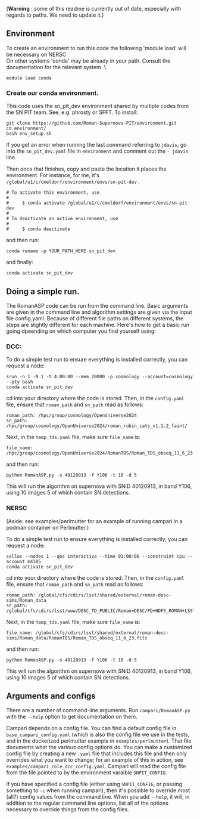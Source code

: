 (**Warning** : some of this readme is currently out of date, especially with regards to paths.  We need to update it.)

## Environment
To create an environment to run this code the following 'module load' will be necessary on NERSC \
On other systems 'conda' may be already in your path. Consult the documentation for the relevant system. \

```
module load conda
```
### Create our conda environment.

This code uses the sn_pit_dev environment shared by multiple codes from the SN PIT team. See, e.g. phrosty or SFFT.
To install:

```
git clone https://github.com/Roman-Supernova-PIT/environment.git
cd environment/
bash env_setup.sh
```
If you get an error when running the last command referring to `jdavis`, go into the `sn_pit_dev.yaml` file in `environment` and comment out the `- jdavis` line.

Then once that finishes, copy and paste the location it places the environment. For instance, for me, it's `/global/u1/c/cmeldorf/environment/envs/sn-pit-dev` :
```
# To activate this environment, use
#
#     $ conda activate /global/u1/c/cmeldorf/environment/envs/sn-pit-dev
#
# To deactivate an active environment, use
#
#     $ conda deactivate
```
and then run:
```
conda rename -p YOUR_PATH_HERE sn_pit_dev
```
and finally:
```
conda activate sn_pit_dev
```

## Doing a simple run.

The RomanASP code can be run from the command line. Basic arguments are given in the command line and algorithm settings are given via the input file config.yaml. Because of different file paths on different
systems, the steps are slightly different for each machine. Here's how to get a basic run going dpeending on which computer you find yourself using:

### DCC:

To do a simple test run to ensure everything is installed correctly, you can request a node:

```
srun -n 1 -N 1 -t 4:00:00 --mem 20000 -p cosmology --account=cosmology --pty bash
conda activate sn_pit_dev
```
cd into your directory where the code is stored.
Then, in the `config.yaml` file, ensure that `roman_path` and `sn_path` read as follows:

```
roman_path: /hpc/group/cosmology/OpenUniverse2024
sn_path: /hpc/group/cosmology/OpenUniverse2024/roman_rubin_cats_v1.1.2_faint/
```

Next, in the `temp_tds.yaml` file, make sure `file_name` is:
```
file_name: /hpc/group/cosmology/OpenUniverse2024/RomanTDS/Roman_TDS_obseq_11_6_23.fits
```

and then run:

```
python RomanASP.py -s 40120913 -f Y106 -t 10 -d 5
```
This will run the algorithm on supernova with SNID 40120913, in band Y106, using 10 images 5 of which contain SN detections.

### NERSC

(Aside: see examples/perlmutter for an example of running campari in a podman container on Perlmutter.)

To do a simple test run to ensure everything is installed correctly, you can request a node:

```
salloc --nodes 1 --qos interactive --time 01:00:00 --constraint cpu --account m4385
conda activate sn_pit_dev
```
cd into your directory where the code is stored.
Then, in the `config.yaml` file, ensure that `roman_path` and `sn_path` read as follows:
```
roman_path: /global/cfs/cdirs/lsst/shared/external/roman-desc-sims/Roman_data
sn_path: /global/cfs/cdirs/lsst/www/DESC_TD_PUBLIC/Roman+DESC/PQ+HDF5_ROMAN+LSST_LARGE
```

Next, in the `temp_tds.yaml` file, make sure `file_name` is:
```
file_name: /global/cfs/cdirs/lsst/shared/external/roman-desc-sims/Roman_data/RomanTDS/Roman_TDS_obseq_11_6_23.fits
```
and then run:

```
python RomanASP.py -s 40120913 -f Y106 -t 10 -d 5
```
This will run the algorithm on supernova with SNID 40120913, in band Y106, using 10 images 5 of which contain SN detections.


## Arguments and configs

There are a number of command-line arguments.  Run `campari/RomanASP.py` with the `--help` option to get documentation on them.

Campari depends on a config file.  You can find a default config file in `base_campari_config.yaml` (which is also the config file we use in the tests, and in the dockerized perlmutter example in `examples/perlmutter`).  That file documents what the various config options do.  You can make a customized config file by creating a new `.yaml` file that includes this file and then only overrides what you want to change; for an example of this in action, see `examples/campari_cole_dcc_config.yaml`.  Campari will read the config file from the file pointed to by the environment varaible `SNPIT_CONFIG`.

If you have specified a config file (either using `SNPIT_CONFIG`, or passing something to `-c` when running campari), then it's possible to override most (all?) config values from the command line.  When you add `--help`, it will, in addition to the regular command line options, list all of the options necessary to override things from the config files.
